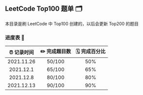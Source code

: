 ## LeetCode Top100 题单 🗂

本目录是刷 LeetCode 中 Top100 创建的，以后会更新 Top200 的题目

### 进度表 📅

|  ⏰ 记录时间   |  ✏️ 完成题目数  | 🗓 完成百分比 |
|  :----:  | :----:  | :----: |
| 2021.11.26  | 50/100 | 50% |
| 2021.12.1   | 65/100 | 65% |
| 2021.12.8   | 80/100 | 80% |
| 2021.12.13  | 90/100 | 90% |
